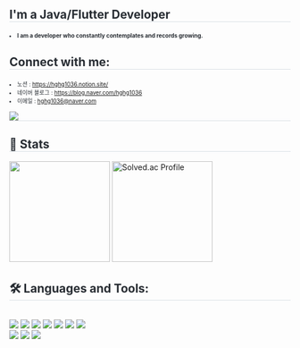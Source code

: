 <div style="text-align: left;"> 
    <h2 style="border-bottom: 1px solid #d8dee4; color: #282d33;"> I&#39;m a Java/Flutter Developer </h2>  <div style="font-weight: 700; font-size: 10px; text-align: left; color: #282d33;"> 
        <li> I am a developer who constantly contemplates and records growing.</li> </div> 
    </div>
    <div style="text-align: left;">
        <h2 style="border-bottom: 1px solid #d8dee4; color: #282d33;"> Connect with me: </h2>
    <div style="text-align: left; font-size: 10px; border-bottom: 1px solid #d8dee4; color: #282d33;" > 
        <li>노션 : <a href="https://hghg1036.notion.site/">https://hghg1036.notion.site/</a></li>
        <li>네이버 블로그 : <a href="https://blog.naver.com/hghg1036">https://blog.naver.com/hghg1036</a></li>
        <li>이메일 : <a href="hghg1036@naver.com">hghg1036@naver.com</a></li>
        <br> 
    <div style="text-align: left;"> <a href="https://hits.seeyoufarm.com"> <img src="https://hits.seeyoufarm.com/api/count/incr/badge.svg?url=https%3A%2F%2Fgithub.com%2FAgile%2F&count_bg=%23000000&title_bg=%23000000&icon=github.svg&icon_color=%23FFFFFF&title=GitHub&edge_flat=false"/></a>
       </div> 
    </div>
    <div style="text-align: left;" >
        <h2 style="border-bottom: 1px solid #d8dee4; color: #282d33;"> 🏅 Stats </h2> 
        <div style="text-align: left;"> 
            <img style="height: 180px;" src="https://github-readme-stats.vercel.app/api?username=Agile&bg_color=180,000000,&title_color=000000&text_color=000000"
         /> <a href="https://solved.ac/hghg1036/">
<img style="height: 180px;" src="http://mazassumnida.wtf/api/v2/generate_badge?boj=hghg1036" alt="Solved.ac Profile"></a><br/>
    </div>
    <div style="text-align: left;"> 
    <h2 style="border-bottom: 1px solid #d8dee4; color: #282d33;"> 🛠️ Languages and Tools: </h2> <br> 
    <div style="margin: ; text-align: left;" "text-align: left;"> <img src="https://img.shields.io/badge/Spring Boot-6DB33F?style=for-the-badge&logo=Spring Boot&logoColor=white">
          <img src="https://img.shields.io/badge/Java-007396?style=for-the-badge&logo=Java&logoColor=white">
          <img src="https://img.shields.io/badge/MariaDB-003545?style=for-the-badge&logo=MariaDB&logoColor=white">
          <img src="https://img.shields.io/badge/Flutter-02569B?style=for-the-badge&logo=Flutter&logoColor=white">
          <img src="https://img.shields.io/badge/HTML5-E34F26?style=for-the-badge&logo=HTML5&logoColor=white">
          <img src="https://img.shields.io/badge/CSS3-1572B6?style=for-the-badge&logo=CSS3&logoColor=white">
          <img src="https://img.shields.io/badge/Javascript-F7DF1E?style=for-the-badge&logo=Javascript&logoColor=white"><br/>
          <img src="https://img.shields.io/badge/Github-181717?style=for-the-badge&logo=Github&logoColor=white">
          <img src="https://img.shields.io/badge/Slack-4A154B?style=for-the-badge&logo=Slack&logoColor=white">
          <img src="https://img.shields.io/badge/Notion-000000?style=for-the-badge&logo=Notion&logoColor=white">
          </div>
    </div>
